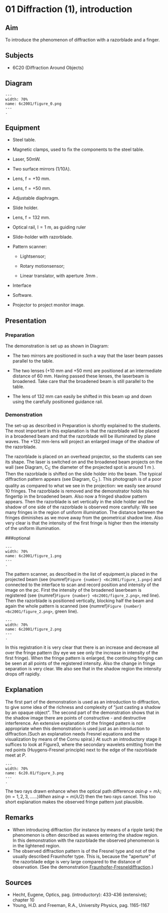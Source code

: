 # 01 Diffraction (1), introduction 
  
## Aim   
 To introduce the phenomenon of diffraction with a razorblade and a finger.    
  
## Subjects   
* 6C20 (Diffraction Around Objects)   

## Diagram
   
```{figure} figures/figure_0.png  
---  
width: 70%  
name: 6c2001/figure_0.png  
---  
. 
```

## Equipment
- Steel table.
- Magnetic clamps, used to fix the components to the steel table.
- Laser, 50mW.
- Two surface mirrors $(1 / 10 \lambda)$.
- Lens, $\mathrm{f}=+10 \mathrm{~mm}$.
- Lens, $\mathrm{f}=+50 \mathrm{~mm}$.
- Adjustable diaphragm.
- Slide holder.
- Lens, $\mathrm{f}=132 \mathrm{~mm}$.
- Optical rail, $\mathrm{I}=1 \mathrm{~m}$, as guiding ruler
- Slide-holder with razorblade.
- Pattern scanner:

  - Lightsensor;

  - Rotary motionsensor;

  - Linear translator, with aperture .1mm .

- Interface
- Software.
- Projector to project monitor image.
    
  
## Presentation   
### Preparation

The demonstration is set up as shown in Diagram:

- The two mirrors are positioned in such a way that the laser beam passes parallel to the table.
- The two lenses ($+10\mathrm{~mm}$ and $+50\mathrm{~mm}$) are positioned at an intermediate distance of $60\mathrm{~mm}$. Having passed these lenses, the laserbeam is broadened. Take care that the broadened beam is still parallel to the table.

- The lens of $132 \mathrm{~mm}$ can easily be shifted in this beam up and down using the carefully positioned guidance rail.

### Demonstration

The set-up as described in Preparation is shortly explained to the students. The most important in this explanation is that the razorblade will be placed in a broadened beam and that the razorblade will be illuminated by plane waves. The $+132 \mathrm{~mm}$-lens will project an enlarged image of the shadow of the razorblade.

The razorblade is placed on an overhead projector, so the students can see its shape. The laser is switched on and the broadened beam projects on the wall (see Diagram, $\mathrm{C}_{1}$; the diameter of the projected spot is around $1 \mathrm{~m}$ ). Then the razorblade is shifted on the slide holder into the beam. The typical diffraction pattern appears (see Diagram, $\mathrm{C}_{2}$ ). This photograph is of a poor quality as compared to what we see in the projection: we easily see around 10 fringes. The razorblade is removed and the demonstrator holds his fingertip in the broadened beam. Also now a fringed shadow pattern appears. Then the razorblade is set vertically in the slide holder and the shadow of one side of the razorblade is observed more carefully: We see many fringes in the region of uniform illumination. The distance between the fringes diminishes as we move away from the geometrical shadow line. Also very clear is that the intensity of the first fringe is higher then the intensity of the uniform illumination. 

###optional
```{figure} figures/figure_1.png  
---  
width: 70%  
name: 6c2001/figure_1.png  
---  
. 
```
 The pattern scanner, as described in the list of equipment,is placed in the projected beam (see {numref}`Figure {number} <6c2001/figure_1.png>`) and connected to the interface to scan and record position and intensity of the image on the pc. First the intensity of the broadened laserbeam is registered (see {numref}`Figure {number} <6c2001/figure_2.png>`, red line). Then the razorblade is positioned vertically, blocking half the beam and again the whole pattern is scanned (see {numref}`Figure {number} <6c2001/figure_2.png>`, green line).   

```{figure} figures/figure_2.png  
---  
width: 70%  
name: 6c2001/figure_2.png  
---  
. 
```
In this registration it is very clear that there is an increase and decrease all over the fringe pattern (by eye we see only the increase in intensity of the first fringe). When the fringe pattern is enlarged, the continuing fringing can be seen at all points of the registered intensity. Also the change in fringe separation is very clear. We also see that in the shadow region the intensity drops off rapidly.
  
## Explanation   
The first part of the demonstration is used as an introduction to diffraction, to give some idea of the richness and complexity of "just casting a shadow by an opaque object". The second part of the demonstration shows that in the shadow image there are points of constructive - and destructive interference. An extensive explanation of the fringed pattern is not appropriate when this demonstration is used just as an introduction to diffraction.(Such an explanation needs Fresnel equations and the visualization by means of the Cornu spiral.) At such an introductory stage it suffices to look at Figure3, where the secondary wavelets emitting from the red points (Huygens-Fresnel principle) next to the edge of the razorblade meet at $P$.  
```{figure} figures/figure_3.png  
---  
width: 70%  
name: 6c20.01/figure_3.png  
---  
. 
```

The two rays drawn enhance when the optical path difference $a \sin \varphi=m \lambda ;(m=1,2,3, \ldots . .$.$) When$ $\operatorname{asin} \varphi=m(\lambda / 2)$ then the two rays cancel. This too short explanation makes the observed fringe pattern just plausible.
  
## Remarks   
- When introducing diffraction (for instance by means of a ripple tank) the phenomenon is often described as waves entering the shadow region. In this demonstration with the razorblade the observed phenomenon is in the lightened region.
- The observed diffraction pattern is of the Fresnel type and not of the usually described Fraunhofer type. This is, because the "aperture" of the razorblade edge is very large compared to the distance of observation. (See the demonstration [Fraunhofer-Fresneldiffraction](/book/6%20optics/6C%20diffraction/6C10%20Diffraction%20From%20Two%20Sources/6C1002%20Fraunhofer%20and%20Fresnel%20Diffraction/6C1002.md).)
   
  
## Sources
 *  Hecht, Eugene, Optics, pag. (introductory): 433-436 (extensive); chapter 10 
 *  Young, H.D. and Freeman, R.A., University Physics, pag. 1165-1167
  